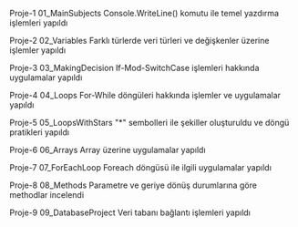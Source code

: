 Proje-1
01_MainSubjects
Console.WriteLine() komutu ile temel yazdırma işlemleri yapıldı

Proje-2
02_Variables
Farklı türlerde veri türleri ve değişkenler üzerine işlemler yapıldı

Proje-3
03_MakingDecision
If-Mod-SwitchCase işlemleri hakkında uygulamalar yapıldı

Proje-4
04_Loops
For-While döngüleri hakkında işlemler ve uygulamalar yapıldı

Proje-5
05_LoopsWithStars
"*" sembolleri ile şekiller oluşturuldu ve döngü pratikleri yapıldı

Proje-6
06_Arrays
Array üzerine uygulamalar yapıldı

Proje-7
07_ForEachLoop
Foreach döngüsü ile ilgili uygulamalar yapıldı

Proje-8
08_Methods
Parametre ve geriye dönüş durumlarına göre methodlar incelendi

Proje-9
09_DatabaseProject
Veri tabanı bağlantı işlemleri yapıldı
